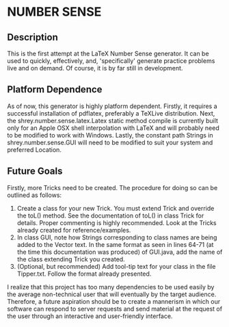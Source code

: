 NUMBER SENSE
============


Description
------------


This is the first attempt at the LaTeX Number Sense generator. It can be used to
quickly, effectively, and, 'specifically' generate practice problems live and on
demand. Of course, it is by far still in development.


Platform Dependence
---------------------

As of now, this generator is highly platform dependent. Firstly, it requires a 
successful installation of pdflatex, preferably a TeXLive distribution. Next,
the shrey.number.sense.latex.Latex static method compile is currently built
only for an Apple OSX shell interpolation with LaTeX and will probably need
to be modified to work with Windows. Lastly, the constant path Strings in 
shrey.number.sense.GUI will need to be modified to suit your system and
preferred Location.

Future Goals
---------------

Firstly, more Tricks need to be created. The procedure for doing so can be
outlined as follows: 

1.  Create a class for your new Trick. You must extend Trick and override the 
    toL() method. See the documentation of toL() in class Trick for details.
    Proper commenting is highly recommended. Look at the Tricks already
    created for reference/examples.
2.  In class GUI, note how Strings corresponding to class names are being 
    added to the Vector<String> text. In the same format as seen in lines
    64-71 (at the time this documentation was produced) of GUI.java, add
    the name of the class extending Trick you created.
3.  (Optional, but recommended) Add tool-tip text for your class in the file
    Tipper.txt. Follow the format already presented.
    
I realize that this project has too many dependencies to be used easily by
the average non-technical user that will eventually by the target audience.
Therefore, a future aspiration should be to create a mannerism in which
our software can respond to server requests and send material at the request 
of the user through an interactive and user-friendly interface.
